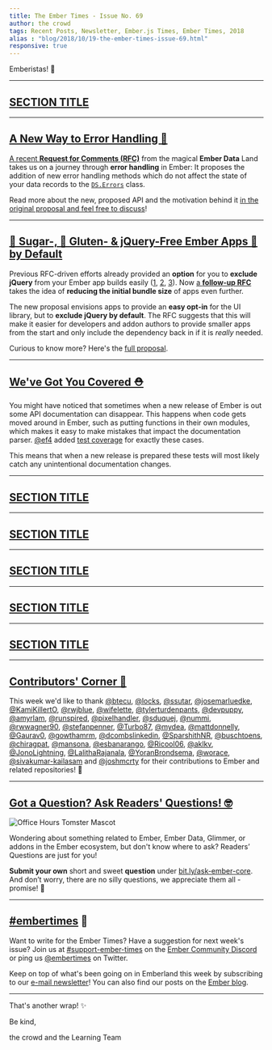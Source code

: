 ```yaml
---
title: The Ember Times - Issue No. 69
author: the crowd
tags: Recent Posts, Newsletter, Ember.js Times, Ember Times, 2018
alias : "blog/2018/10/19-the-ember-times-issue-69.html"
responsive: true
---
```


<SAYING-HELLO-IN-YOUR-FAVORITE-LANGUAGE> Emberistas! 🐹

<SOME-INTRO-HERE-TO-KEEP-THEM-SUBSCRIBERS-READING>

---

## [SECTION TITLE](#section-url)


---

## [A New Way to Error Handling 🚩](https://github.com/emberjs/rfcs/pull/384)

[A recent **Request for Comments (RFC)**](https://github.com/emberjs/rfcs/pull/384) from the magical **Ember Data** Land takes us on a journey through **error handling** in Ember: It proposes the addition of new error handling methods which do not affect the state of your data records to the [`DS.Errors`](https://www.emberjs.com/api/ember-data/release/classes/DS.Errors) class.

Read more about the new, proposed API and the motivation behind it [in the original proposal and feel free to discuss](https://github.com/emberjs/rfcs/pull/384)!

---

## [🍬 Sugar-, 🍞 Gluten- & jQuery-Free Ember Apps 🐹 by Default](https://github.com/emberjs/rfcs/pull/386)

Previous RFC-driven efforts already provided an **option** for you to **exclude jQuery** from your Ember app builds easily ([1](https://emberjs.github.io/rfcs/0294-optional-jquery.html), [2](https://www.emberjs.com/blog/2018/07/16/ember-3-3-released.html#toc_new-features-1), [3](https://github.com/ember-learn/guides-source/pull/64)). Now [a **follow-up RFC**](https://github.com/emberjs/rfcs/pull/386) takes the idea of **reducing the initial bundle size** of apps even further.

The new proposal envisions apps to provide an **easy opt-in** for the UI library, but to **exclude jQuery by default**. The RFC suggests that this will make it easier for developers and addon authors to provide smaller apps from the start and only include the dependency back in if it is _really_ needed.

Curious to know more? Here's the [full proposal](https://github.com/emberjs/rfcs/pull/386).

---

## [We've Got You Covered ⛑](https://github.com/emberjs/ember.js/pull/16910)
You might have noticed that sometimes when a new release of Ember is out some API documentation can disappear. This happens when code gets moved around in Ember, such as putting functions in their own modules, which makes it easy to make mistakes that impact the documentation parser. [@ef4](https://github.com/ef4) added [test coverage](https://github.com/emberjs/ember.js/pull/16910) for exactly these cases.

This means that when a new release is prepared these tests will most likely catch any unintentional documentation changes.


---

## [SECTION TITLE](#section-url)


---

## [SECTION TITLE](#section-url)


---

## [SECTION TITLE](#section-url)


---

## [SECTION TITLE](#section-url)


---

## [SECTION TITLE](#section-url)


---


## [Contributors' Corner 👏](https://guides.emberjs.com/release/contributing/repositories/)

<p>This week we'd like to thank <a href="https://github.com/btecu" target="gh-user">@btecu</a>, <a href="https://github.com/locks" target="gh-user">@locks</a>, <a href="https://github.com/ssutar" target="gh-user">@ssutar</a>, <a href="https://github.com/josemarluedke" target="gh-user">@josemarluedke</a>, <a href="https://github.com/KamiKillertO" target="gh-user">@KamiKillertO</a>, <a href="https://github.com/rwjblue" target="gh-user">@rwjblue</a>, <a href="https://github.com/wifelette" target="gh-user">@wifelette</a>, <a href="https://github.com/tylerturdenpants" target="gh-user">@tylerturdenpants</a>, <a href="https://github.com/devpuppy" target="gh-user">@devpuppy</a>, <a href="https://github.com/amyrlam" target="gh-user">@amyrlam</a>, <a href="https://github.com/runspired" target="gh-user">@runspired</a>, <a href="https://github.com/pixelhandler" target="gh-user">@pixelhandler</a>, <a href="https://github.com/sduquej" target="gh-user">@sduquej</a>, <a href="https://github.com/nummi" target="gh-user">@nummi</a>, <a href="https://github.com/rwwagner90" target="gh-user">@rwwagner90</a>, <a href="https://github.com/stefanpenner" target="gh-user">@stefanpenner</a>, <a href="https://github.com/Turbo87" target="gh-user">@Turbo87</a>, <a href="https://github.com/mydea" target="gh-user">@mydea</a>, <a href="https://github.com/mattdonnelly" target="gh-user">@mattdonnelly</a>, <a href="https://github.com/Gaurav0" target="gh-user">@Gaurav0</a>, <a href="https://github.com/gowthamrm" target="gh-user">@gowthamrm</a>, <a href="https://github.com/dcombslinkedin" target="gh-user">@dcombslinkedin</a>, <a href="https://github.com/SparshithNR" target="gh-user">@SparshithNR</a>, <a href="https://github.com/buschtoens" target="gh-user">@buschtoens</a>, <a href="https://github.com/chiragpat" target="gh-user">@chiragpat</a>, <a href="https://github.com/mansona" target="gh-user">@mansona</a>, <a href="https://github.com/esbanarango" target="gh-user">@esbanarango</a>, <a href="https://github.com/Ricool06" target="gh-user">@Ricool06</a>, <a href="https://github.com/aklkv" target="gh-user">@aklkv</a>, <a href="https://github.com/JonoLightning" target="gh-user">@JonoLightning</a>, <a href="https://github.com/LalithaRajanala" target="gh-user">@LalithaRajanala</a>, <a href="https://github.com/YoranBrondsema" target="gh-user">@YoranBrondsema</a>, <a href="https://github.com/worace" target="gh-user">@worace</a>, <a href="https://github.com/sivakumar-kailasam" target="gh-user">@sivakumar-kailasam</a> and <a href="https://github.com/joshmcrty" target="gh-user">@joshmcrty</a> for their contributions to Ember and related repositories! 💖</p>

---

## [Got a Question? Ask Readers' Questions! 🤓](https://docs.google.com/forms/d/e/1FAIpQLScqu7Lw_9cIkRtAiXKitgkAo4xX_pV1pdCfMJgIr6Py1V-9Og/viewform)

<div class="blog-row">
  <img class="float-right small transparent padded" alt="Office Hours Tomster Mascot" title="Readers' Questions" src="/images/tomsters/officehours.png" />

  <p>Wondering about something related to Ember, Ember Data, Glimmer, or addons in the Ember ecosystem, but don't know where to ask? Readers’ Questions are just for you!</p>

<p><strong>Submit your own</strong> short and sweet <strong>question</strong> under <a href="https://bit.ly/ask-ember-core" target="rq">bit.ly/ask-ember-core</a>. And don’t worry, there are no silly questions, we appreciate them all - promise! 🤞</p>

</div>

---

## [#embertimes](https://emberjs.com/blog/tags/newsletter.html) 📰

Want to write for the Ember Times? Have a suggestion for next week's issue? Join us at [#support-ember-times](https://discordapp.com/channels/480462759797063690/485450546887786506) on the [Ember Community Discord](https://discordapp.com/invite/zT3asNS) or ping us [@embertimes](https://twitter.com/embertimes) on Twitter.

Keep on top of what's been going on in Emberland this week by subscribing to our [e-mail newsletter](https://the-emberjs-times.ongoodbits.com/)! You can also find our posts on the [Ember blog](https://emberjs.com/blog/tags/newsletter.html).

---


That's another wrap! ✨

Be kind,

the crowd and the Learning Team
